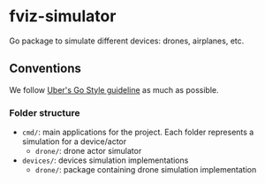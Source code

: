 # fviz-simulator

Go package to simulate different devices: drones, airplanes, etc.

## Conventions

We follow [Uber's Go Style guideline](https://github.com/uber-go/guide/blob/master/style.md) as much as possible.

### Folder structure

- `cmd/`: main applications for the project. Each folder represents a simulation for a device/actor
  - `drone/`: drone actor simulator
- `devices/`: devices simulation implementations
  - `drone/`: package containing drone simulation implementation
